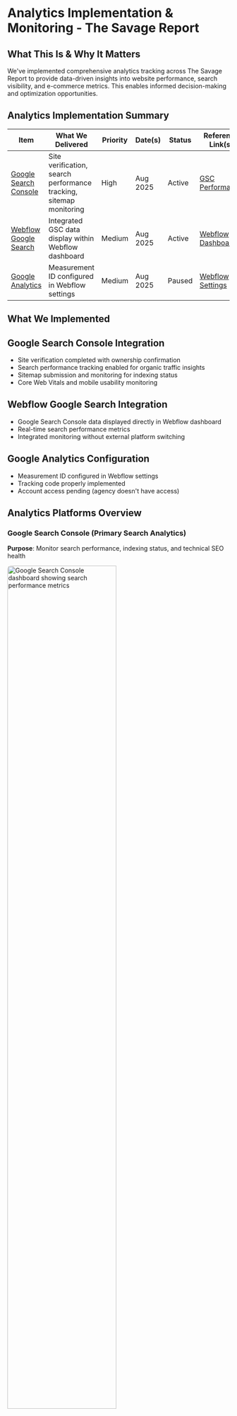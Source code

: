 # Analytics Implementation & Monitoring - The Savage Report

## What This Is & Why It Matters
We've implemented comprehensive analytics tracking across The Savage Report to provide data-driven insights into website performance, search visibility, and e-commerce metrics. This enables informed decision-making and optimization opportunities.

## Analytics Implementation Summary

| Item | What We Delivered | Priority | Date(s) | Status | Reference Link(s) |
|------|-------------------|----------|---------|--------|-------------------|
| [Google Search Console](#1-google-search-console-integration) | Site verification, search performance tracking, sitemap monitoring | High | Aug 2025 | Active | <a href="https://search.google.com/u/5/search-console/performance/search-analytics?resource_id=sc-domain%3Athe-savage-report.com" target="_blank" rel="noopener noreferrer">GSC Performance</a> |
| [Webflow Google Search](#2-webflow-google-search-integration) | Integrated GSC data display within Webflow dashboard | Medium | Aug 2025 | Active | <a href="https://webflow.com/dashboard/sites/savage-report-we" target="_blank" rel="noopener noreferrer">Webflow Dashboard</a> |
| [Google Analytics](#3-google-analytics-configuration) | Measurement ID configured in Webflow settings | Medium | Aug 2025 | Paused | <a href="https://webflow.com/dashboard/sites/savage-report-we/general" target="_blank" rel="noopener noreferrer">Webflow Settings</a> |

## What We Implemented

<a id="1-google-search-console-integration"></a>
## Google Search Console Integration
- Site verification completed with ownership confirmation
- Search performance tracking enabled for organic traffic insights
- Sitemap submission and monitoring for indexing status
- Core Web Vitals and mobile usability monitoring

<a id="2-webflow-google-search-integration"></a>
## Webflow Google Search Integration
- Google Search Console data displayed directly in Webflow dashboard
- Real-time search performance metrics
- Integrated monitoring without external platform switching

<a id="3-google-analytics-configuration"></a>
## Google Analytics Configuration
- Measurement ID configured in Webflow settings
- Tracking code properly implemented
- Account access pending (agency doesn't have access)

## Analytics Platforms Overview

### Google Search Console (Primary Search Analytics)
**Purpose**: Monitor search performance, indexing status, and technical SEO health

<img src="../assets/analytics-implementation-gsc-dashboard-2025-08-08.png" alt="Google Search Console dashboard showing search performance metrics" width="70%" style="border-radius:8px" />

- **Primary Metrics**: Search queries, click-through rates, impressions, average position
- **Technical Monitoring**: Core Web Vitals, mobile usability, indexing status
- **Access**: <a href="https://search.google.com/u/5/search-console/performance/search-analytics?resource_id=sc-domain%3Athe-savage-report.com" target="_blank" rel="noopener noreferrer">GSC Performance Dashboard</a>
- **Verification**: Site ownership confirmed and verified

### Webflow Google Search Integration
**Purpose**: Display GSC data directly within Webflow dashboard for convenience

<img src="../assets/analytics-implementation-webflow-google-search-integration-2025-08-08.png" alt="Webflow Google Search integration showing GSC data in dashboard" width="70%" style="border-radius:8px" />

- **Features**: Real-time GSC data display, search performance metrics
- **Access**: <a href="https://webflow.com/dashboard/sites/savage-report-we" target="_blank" rel="noopener noreferrer">Webflow Dashboard</a> · <a href="https://savage-report-we.design.webflow.com/" target="_blank" rel="noopener noreferrer">Webflow Designer</a>
- **Status**: Active and displaying current search performance data

## Google Analytics Status

### Current Configuration
- **Measurement ID**: Configured in Webflow settings
- **Tracking Code**: Properly implemented across all pages
- **Account Access**: Agency doesn't have access to the GA account
- **Status**: Paused until account access is provided

<img src="../assets/07-analytics-implementation-cookie-banner.png" alt="Cookie banner screenshot related to analytics consent" width="70%" style="border-radius:8px" />

<img src="../assets/07-analytics-implementation-webflow-editor-access.png" alt="Webflow editor access settings screenshot" width="70%" style="border-radius:8px" />

- **Configuration**: Measurement ID properly configured in Webflow project settings
- **Status**: Tracking code implemented but account access pending

## Key Metrics to Monitor

### Search Performance (GSC)
- **Search Queries**: What terms people use to find the site
- **Click-Through Rate**: Percentage of impressions that result in clicks
- **Average Position**: Average ranking position in search results
- **Impressions**: How often the site appears in search results

<img src="../assets/analytics-implementation-gsc-search-queries-2025-08-08.png" alt="Google Search Console search queries showing top performing keywords" width="70%" style="border-radius:8px" />

- **Search Queries**: Monitor which keywords are driving traffic to the site
- **Performance Tracking**: Track CTR, impressions, and average position for each query

### Technical Performance
- **Core Web Vitals**: LCP, FID, CLS scores from PageSpeed Insights
- **Mobile Usability**: Mobile-specific performance metrics
- **Indexing Status**: How many pages are indexed by Google

## Other Analytics Sources

### Shopify Analytics
**Purpose**: Track sales performance, customer behavior, and business metrics

- **Primary Metrics**: Sales, orders, customers, conversion rates, product performance
- **Business Insights**: Revenue trends, customer acquisition, inventory management
- **Access**: <a href="https://admin.shopify.com/store/thesavagereport/analytics" target="_blank" rel="noopener noreferrer">Shopify Analytics</a>
- **Integration**: Fully connected to e-commerce operations

<img src="../assets/analytics-implementation-shopify-analytics-dashboard-2025-08-08.png" alt="Shopify Analytics dashboard showing e-commerce performance metrics" width="70%" style="border-radius:8px" />

## Useful Links

### Analytics Dashboards
- GSC: [Performance Dashboard](https://search.google.com/u/5/search-console/performance/search-analytics?resource_id=sc-domain%3Athe-savage-report.com)
- Webflow Dashboard: [Integrated Analytics](https://webflow.com/dashboard/sites/savage-report-we)

### Admin Access
- Shopify Admin: [Store Management](https://admin.shopify.com/store/thesavagereport)
- Webflow Settings: [Analytics Configuration](https://webflow.com/dashboard/sites/savage-report-we/general)
- Google Search Console: [Account](https://search.google.com/search-console)

### Related Documentation
- CMS Collections: [Overview](./04-cms-collections.md)
- Schema Markup: [Implementation Guide](./05.1-seo-schema.md)
- Page Speed Optimization: [Performance](./06-page-speed-optimization.md)

---
*Last Updated: August 2025*  
*Document Version: 1.0*  
*Maintained by: Displace Agency*
